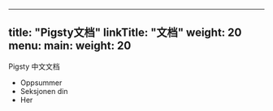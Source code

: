 
---
title: "Pigsty文档"
linkTitle: "文档"
weight: 20
menu:
  main:
    weight: 20
---

Pigsty 中文文档


* Oppsummer
* Seksjonen din
* Her


